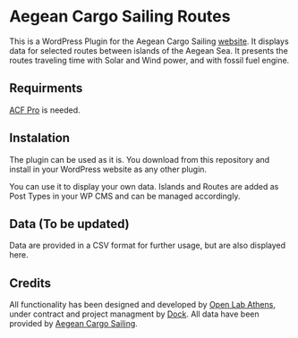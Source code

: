 # Aegean Cargo Sailing Routes

This is a WordPress Plugin for the Aegean Cargo Sailing [website](https://aegeancargosailing.org/). It displays data for selected routes between islands of the Aegean Sea. It presents the routes traveling time with Solar and Wind power, and with fossil fuel engine.

## Requirments

[ACF Pro](https://www.advancedcustomfields.com/pro/) is needed.

## Instalation

The plugin can be used as it is. You download from this repository and install in your WordPress website as any other plugin. 

You can use it to display your own data. Islands and Routes are added as Post Types in your WP CMS and can be managed accordingly.

## Data (To be updated)

Data are provided in a CSV format for further usage, but are also displayed here.

## Credits

All functionality has been designed and developed by [Open Lab Athens](https://olathens.gr/), under contract and project managment by [Dock](https://dock-sse.org/). All data have been provided by [Aegean Cargo Sailing](https://aegeancargosailing.org/). 